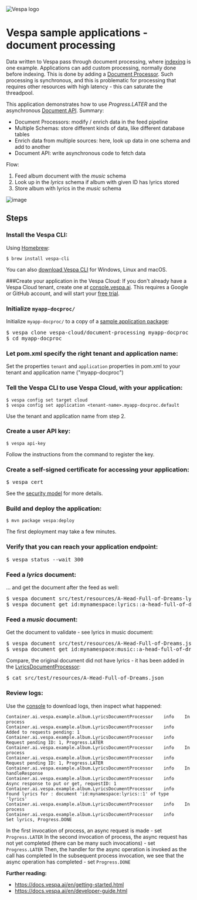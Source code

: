 <!-- Copyright Yahoo. Licensed under the terms of the Apache 2.0 license. See LICENSE in the project root. -->

![Vespa logo](https://vespa.ai/assets/vespa-logo-color.png)

# Vespa sample applications - document processing

Data written to Vespa pass through document processing,
where [indexing](https://docs.vespa.ai/en/indexing.html) is one example.
Applications can add custom processing, normally done before indexing.
This is done by adding a [Document Processor](https://docs.vespa.ai/en/document-processing.html).
Such processing is synchronous, and this is problematic for processing
that requires other resources with high latency -
this can saturate the threadpool.

This application demonstrates how to use _Progress.LATER_
and the asynchronous [Document API](https://docs.vespa.ai/en/document-api-guide.html). Summary:
- Document Processors: modify / enrich data in the feed pipeline
- Multiple Schemas: store different kinds of data, like different database tables
- Enrich data from multiple sources: here, look up data in one schema and add to another
- Document API: write asynchronous code to fetch data

Flow:
1. Feed album document with the _music_ schema
2. Look up in the _lyrics_ schema if album with given ID has lyrics stored
3. Store album with lyrics in the _music_ schema

![image](img/async-docproc.svg)



## Steps

### Install the Vespa CLI:
Using [Homebrew](https://brew.sh/):
```
$ brew install vespa-cli
```
You can also [download Vespa CLI](https://github.com/vespa-engine/vespa/releases)
for Windows, Linux and macOS.



###Create your application in the Vespa Cloud:
If you don't already have a Vespa Cloud tenant,
create one at [console.vespa.ai](http://console.vespa.ai).
This requires a Google or GitHub account, and will start your [free trial](https://cloud.vespa.ai/pricing#free-trial).



<!-- Use a distinct app name to avoid key collisions -->
### Initialize `myapp-docproc/`
Initialize `myapp-docproc/` to a copy of a
[sample application package](https://docs.vespa.ai/en/cloudconfig/application-packages.html):
<pre data-test="exec">
$ vespa clone vespa-cloud/document-processing myapp-docproc
$ cd myapp-docproc
</pre>



### Let pom.xml specify the right tenant and application name:
Set the properties `tenant` and `application` properties in pom.xml
to your tenant and application name ("myapp-docproc")



### Tell the Vespa CLI to use Vespa Cloud, with your application:
```
$ vespa config set target cloud
$ vespa config set application <tenant-name>.myapp-docproc.default
```
Use the tenant and application name from step 2.

<!-- Override VESPA_CLI_HOME to work around container filesystem limitations and set application used for automatic testing -->
<!-- $PWD is set to $SD_DIND_SHARE_PATH by screwdriver.yaml - a special Docker-in-Docker path -->
<pre data-test="exec" style="display:none">
$ export VESPA_CLI_HOME=$PWD/.vespa TMPDIR=$PWD/.tmp
$ mkdir -p $TMPDIR
$ vespa config set target cloud
$ vespa config set application vespa-team.document-processing.my-instance
</pre>



### Create a user API key:
```
$ vespa api-key
```
Follow the instructions from the command to register the key.

<!-- Write API key used in automatic testing -->
<!-- $VESPA_TEAM_API_KEY is a base64-encoded PEM-encoded EC private key in PKCS#8 format. -->
<!-- However, the current version of Vespa CLI only supports PEM-encoded raw EC private keys, so we have to convert it -->
<pre data-test="exec" style="display:none">
$ echo "$VESPA_TEAM_API_KEY" | openssl base64 -A -a -d | openssl ec > $VESPA_CLI_HOME/vespa-team.api-key.pem
</pre>



### Create a self-signed certificate for accessing your application:
<pre data-test="exec">
$ vespa cert
</pre>

See the [security model](security-model#data-plane) for more details.



### Build and deploy the application:
```
$ mvn package vespa:deploy
```
The first deployment may take a few minutes.

<!-- Set instance used in automatic testing -->
<pre data-test="exec" style="display:none">
$ mvn package vespa:deploy -Dinstance=my-instance -DapiKeyFile=$VESPA_CLI_HOME/vespa-team.api-key.pem
</pre>



### Verify that you can reach your application endpoint:
<pre data-test="exec">
$ vespa status --wait 300
</pre>



### Feed a _lyrics_ document:
... and get the document after the feed as well:

<pre data-test="exec">
$ vespa document src/test/resources/A-Head-Full-of-Dreams-lyrics.json
$ vespa document get id:mynamespace:lyrics::a-head-full-of-dreams
</pre>



### Feed a _music_ document:
Get the document to validate - see lyrics in music document:

<pre data-test="exec">
$ vespa document src/test/resources/A-Head-Full-of-Dreams.json
$ vespa document get id:mynamespace:music::a-head-full-of-dreams
</pre>

Compare, the original document did not have lyrics -
it has been added in the [LyricsDocumentProcessor](src/main/java/ai/vespa/example/album/LyricsDocumentProcessor.java):

<pre>
$ cat src/test/resources/A-Head-Full-of-Dreams.json
</pre>



### Review logs:
Use the [console](http://console.vespa.ai) to download logs, then inspect what happened:
```
Container.ai.vespa.example.album.LyricsDocumentProcessor	info	In process
Container.ai.vespa.example.album.LyricsDocumentProcessor	info	  Added to requests pending: 1
Container.ai.vespa.example.album.LyricsDocumentProcessor	info	  Request pending ID: 1, Progress.LATER
Container.ai.vespa.example.album.LyricsDocumentProcessor	info	In process
Container.ai.vespa.example.album.LyricsDocumentProcessor	info	  Request pending ID: 1, Progress.LATER
Container.ai.vespa.example.album.LyricsDocumentProcessor	info	In handleResponse
Container.ai.vespa.example.album.LyricsDocumentProcessor	info	  Async response to put or get, requestID: 1
Container.ai.vespa.example.album.LyricsDocumentProcessor	info	  Found lyrics for : document 'id:mynamespace:lyrics::1' of type 'lyrics'
Container.ai.vespa.example.album.LyricsDocumentProcessor	info	In process
Container.ai.vespa.example.album.LyricsDocumentProcessor	info	  Set lyrics, Progress.DONE
```
In the first invocation of process, an async request is made - set `Progress.LATER`
In the second invocation of process, the async request has not yet completed (there can be many such invocations) -
set `Progress.LATER`
Then, the handler for the async operation is invoked as the call has completed
In the subsequent process invocation, we see that the async operation has completed - set `Progress.DONE`



**Further reading:**

* https://docs.vespa.ai/en/getting-started.html
* https://docs.vespa.ai/en/developer-guide.html
